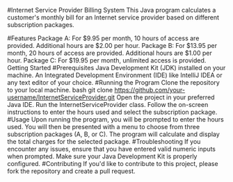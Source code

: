 #Internet Service Provider Billing System
This Java program calculates a customer's monthly bill for an Internet service provider based on different subscription packages.

#Features
Package A: For $9.95 per month, 10 hours of access are provided. Additional hours are $2.00 per hour.
Package B: For $13.95 per month, 20 hours of access are provided. Additional hours are $1.00 per hour.
Package C: For $19.95 per month, unlimited access is provided.
Getting Started
#Prerequisites
Java Development Kit (JDK) installed on your machine.
An Integrated Development Environment (IDE) like IntelliJ IDEA or any text editor of your choice.
#Running the Program
Clone the repository to your local machine.
bash
git clone https://github.com/your-username/InternetServiceProvider.git
Open the project in your preferred Java IDE.
Run the InternetServiceProvider class.
Follow the on-screen instructions to enter the hours used and select the subscription package.
#Usage
Upon running the program, you will be prompted to enter the hours used.
You will then be presented with a menu to choose from three subscription packages (A, B, or C).
The program will calculate and display the total charges for the selected package.
#Troubleshooting
If you encounter any issues, ensure that you have entered valid numeric inputs when prompted.
Make sure your Java Development Kit is properly configured.
#Contributing
If you'd like to contribute to this project, please fork the repository and create a pull request.

